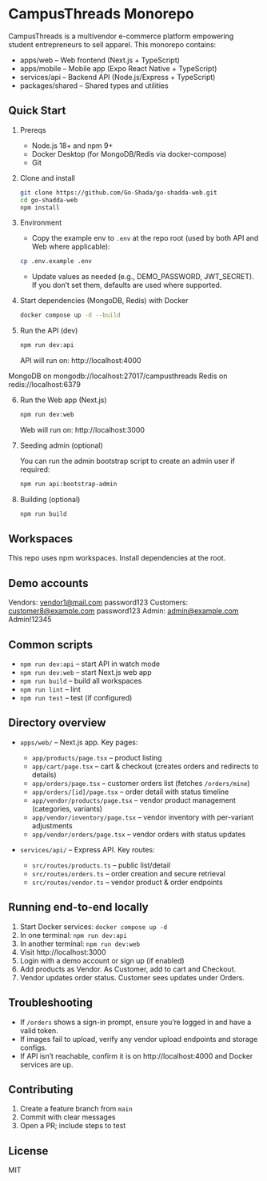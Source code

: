 # CampusThreads Monorepo

CampusThreads is a multivendor e-commerce platform empowering student entrepreneurs to sell apparel. This monorepo contains:

- apps/web – Web frontend (Next.js + TypeScript)
- apps/mobile – Mobile app (Expo React Native + TypeScript)
- services/api – Backend API (Node.js/Express + TypeScript)
- packages/shared – Shared types and utilities

## Quick Start

1. Prereqs
   - Node.js 18+ and npm 9+
   - Docker Desktop (for MongoDB/Redis via docker-compose)
   - Git

2. Clone and install

   ```bash
   git clone https://github.com/Go-Shada/go-shadda-web.git
   cd go-shadda-web
   npm install
   ```

3. Environment
   - Copy the example env to `.env` at the repo root (used by both API and Web where applicable):

   ```bash
   cp .env.example .env
   ```
   - Update values as needed (e.g., DEMO_PASSWORD, JWT_SECRET). If you don’t set them, defaults are used where supported.

4. Start dependencies (MongoDB, Redis) with Docker

   ```bash
   docker compose up -d --build
   ```

5. Run the API (dev)

   ```bash
   npm run dev:api
   ```

   API will run on: http://localhost:4000

MongoDB on mongodb://localhost:27017/campusthreads
Redis on redis://localhost:6379

6. Run the Web app (Next.js)

   ```bash
   npm run dev:web
   ```

   Web will run on: http://localhost:3000

7. Seeding admin (optional)

   You can run the admin bootstrap script to create an admin user if required:

   ```bash
   npm run api:bootstrap-admin
   ```

8. Building (optional)

   ```bash
   npm run build
   ```

## Workspaces

This repo uses npm workspaces. Install dependencies at the root.

## Demo accounts

Vendors: vendor1@mail.com   password123
Customers: customer8@example.com    password123
Admin: admin@example.com   Admin!12345

## Common scripts

- `npm run dev:api` – start API in watch mode
- `npm run dev:web` – start Next.js web app
- `npm run build` – build all workspaces
- `npm run lint` – lint
- `npm run test` – test (if configured)

## Directory overview

- `apps/web/` – Next.js app. Key pages:
  - `app/products/page.tsx` – product listing
  - `app/cart/page.tsx` – cart & checkout (creates orders and redirects to details)
  - `app/orders/page.tsx` – customer orders list (fetches `/orders/mine`)
  - `app/orders/[id]/page.tsx` – order detail with status timeline
  - `app/vendor/products/page.tsx` – vendor product management (categories, variants)
  - `app/vendor/inventory/page.tsx` – vendor inventory with per-variant adjustments
  - `app/vendor/orders/page.tsx` – vendor orders with status updates

- `services/api/` – Express API. Key routes:
  - `src/routes/products.ts` – public list/detail
  - `src/routes/orders.ts` – order creation and secure retrieval
  - `src/routes/vendor.ts` – vendor product & order endpoints

## Running end-to-end locally

1. Start Docker services: `docker compose up -d`
2. In one terminal: `npm run dev:api`
3. In another terminal: `npm run dev:web`
4. Visit http://localhost:3000
5. Login with a demo account or sign up (if enabled)
6. Add products as Vendor. As Customer, add to cart and Checkout.
7. Vendor updates order status. Customer sees updates under Orders.

## Troubleshooting

- If `/orders` shows a sign-in prompt, ensure you’re logged in and have a valid token.
- If images fail to upload, verify any vendor upload endpoints and storage configs.
- If API isn’t reachable, confirm it is on http://localhost:4000 and Docker services are up.

## Contributing

1. Create a feature branch from `main`
2. Commit with clear messages
3. Open a PR; include steps to test

## License
MIT

